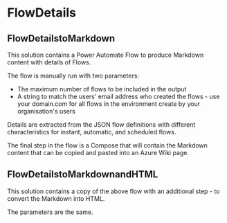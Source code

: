 # FlowDetails

## FlowDetailstoMarkdown

This solution contains a Power Automate Flow to produce Markdown content with details of Flows.

The flow is manually run with two parameters:

- The maximum number of flows to be included in the output
- A string to match the users' email address who created the flows - use your domain.com for all flows in the environment create by your organisation's users

Details are extracted from the JSON flow definitions with different characteristics for instant, automatic, and scheduled flows.

The final step in the flow is a Compose that will contain the Markdown content that can be copied and pasted into an Azure Wiki page.

## FlowDetailstoMarkdownandHTML

This solution contains a copy of the above flow with an additional step - to convert the Markdown into HTML.

The parameters are the same.
